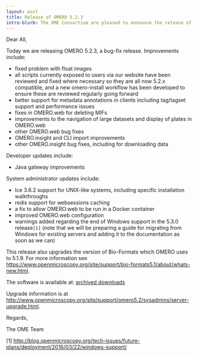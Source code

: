 ```yaml
---
layout: post
title: Release of OMERO 5.2.3
intro-blurb: The OME Consortium are pleased to announce the release of OMERO 5.2.3
---
```

Dear All,

Today we are releasing OMERO 5.2.3, a bug-fix release. Improvements include:

-  fixed problem with float images
-  all scripts currently exposed to users via our website have been reviewed and fixed where necessary so they are all now 5.2.x compatible, and a new omero-install workflow has been developed to ensure these are reviewed regularly going forward
-  better support for metadata annotations in clients including tag/tagset support and performance issues
-  fixes in OMERO.web for deleting MIFs
-  improvements to the navigation of large datasets and display of plates in OMERO.web
-  other OMERO.web bug fixes
-  OMERO.insight and CLI import improvements
-  other OMERO.insight bug fixes, including for downloading data

Developer updates include:
 
-  Java gateway improvements

System administrator updates include:
 
-  Ice 3.6.2 support for UNIX-like systems, including specific installation walkthroughs
-  redis support for websessions caching
-  a fix to allow OMERO.web to be run in a Docker container
-  improved OMERO.web configuration
-  warnings added regarding the end of Windows support in the 5.3.0 release`[1]` (note that we will be preparing a guide for migrating from Windows for existing servers and adding it to the documentation as soon as we can)

This release also upgrades the version of Bio-Formats which OMERO uses to
5.1.9. For more information see https://www.openmicroscopy.org/site/support/bio-formats5.1/about/whats-new.html.

The software is available at:
[archived downloads](http://downloads.openmicroscopy.org/omero/5.2.3/)

Upgrade information is at http://www.openmicroscopy.org/site/support/omero5.2/sysadmins/server-upgrade.html.

Regards,

The OME Team

[1] http://blog.openmicroscopy.org/tech-issues/future-plans/deployment/2016/03/22/windows-support/

